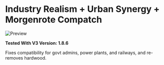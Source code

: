 # Industry Realism + Urban Synergy + Morgenrote Compatch

![Preview](thumbnail.png)

**Tested With V3 Version: 1.8.6**

Fixes compatibility for govt admins, power plants, and railways, and re-removes hardwood.
